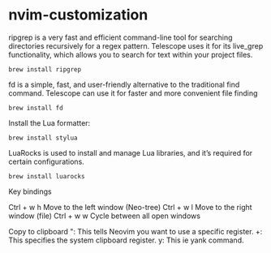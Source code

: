 # nvim-customization

ripgrep is a very fast and efficient command-line tool for searching directories recursively for a regex pattern. Telescope uses it for its live_grep functionality, which allows you to search for text within your project files.
```
brew install ripgrep
```

fd is a simple, fast, and user-friendly alternative to the traditional find command. Telescope can use it for faster and more convenient file finding
```
brew install fd
```

Install the Lua formatter:
```
brew install stylua
```

LuaRocks is used to install and manage Lua libraries, and it’s required for certain configurations.
```
brew install luarocks
```

Key bindings 

Ctrl + w h	Move to the left window (Neo-tree)
Ctrl + w l	Move to the right window (file)
Ctrl + w w	Cycle between all open windows

Copy to clipboard
": This tells Neovim you want to use a specific register.
+: This specifies the system clipboard register.
y: This ie yank command.
